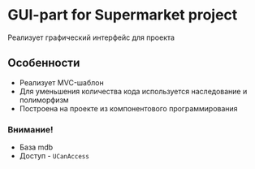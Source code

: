 # GUI-part for Supermarket project #

Реализует графический интерфейс для проекта 

## Особенности ##

* Реализует MVC-шаблон
* Для уменьшения количества кода используется наследование и полиморфизм
* Построена на проекте из компонентового программирования

### Внимание! ###
* База mdb
* Доступ - ```UCanAccess```
